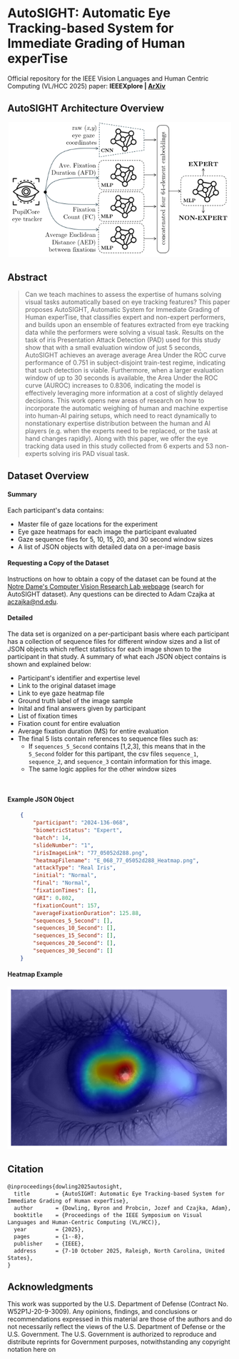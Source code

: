 # AutoSIGHT: Automatic Eye Tracking-based System for Immediate Grading of Human experTise

Official repository for the IEEE Vision Languages and Human Centric Computing (VL/HCC 2025) paper: **IEEEXplore | [ArXiv](https://arxiv.org/abs/2508.01015)**

## AutoSIGHT Architecture Overview

<p align="center">
  <img src="Image_Assets/network_diagram.png" width="500" />
</p>

## Abstract
> Can we teach machines to assess the expertise of humans solving visual tasks automatically based on eye tracking features? This paper proposes AutoSIGHT, Automatic System for Immediate Grading of Human experTise, that classifies expert and non-expert performers, and builds upon an ensemble of features extracted from eye tracking data while the performers were solving a visual task. Results on the task of iris Presentation Attack Detection (PAD) used for this study show that with a small evaluation window of just 5 seconds, AutoSIGHT achieves an average average Area Under the ROC curve performance of 0.751 in subject-disjoint train-test regime, indicating that such detection is viable. Furthermore, when a larger evaluation window of up to 30 seconds is available, the Area Under the ROC curve (AUROC) increases to 0.8306, indicating the model is effectively leveraging more information at a cost of slightly delayed decisions. This work opens new areas of research on how to incorporate the automatic weighing of human and machine expertise into human-AI pairing setups, which need to react dynamically to nonstationary expertise distribution between the human and AI players (e.g. when the experts need to be replaced, or the task at hand changes rapidly). Along with this paper, we offer the eye tracking data used in this study collected from 6 experts and 53 non-experts solving iris PAD visual task.

## Dataset Overview
#### Summary
Each participant's data contains:
* Master file of gaze locations for the experiment
* Eye gaze heatmaps for each image the participant evaluated
* Gaze sequence files for 5, 10, 15, 20, and 30 second window sizes
* A list of JSON objects with detailed data on a per-image basis

#### Requesting a Copy of the Dataset
Instructions on how to obtain a copy of the dataset can be found at the [Notre Dame's Computer Vision Research Lab webpage](https://cvrl.nd.edu/projects/data) (search for AutoSIGHT dataset). Any questions can be directed to Adam Czajka at aczajka@nd.edu.

#### Detailed
The data set is organized on a per-participant basis where each participant has a collection of sequence files for different window sizes and a list of JSON objects which reflect statistics for each image shown to the participant in that study. A summary of what each JSON object contains is shown and explained below:

* Participant's identifier and expertise level
* Link to the original dataset image
* Link to eye gaze heatmap file
* Ground truth label of the image sample
* Inital and final answers given by participant
* List of fixation times
* Fixation count for entire evaluation
* Average fixation duration (MS) for entire evaluation
* The final 5 lists contain references to sequence files such as:
    * If `sequences_5_Second` contains [1,2,3], this means that in the `5_Second` folder for this partipant, the csv files `sequence_1`, `sequence_2`, and `sequence_3` contain information for this image.
    * The same logic applies for the other window sizes
<br>

#### Example JSON Object
```json  
    {
        "participant": "2024-136-068",
        "biometricStatus": "Expert",
        "batch": 14,
        "slideNumber": "1",
        "irisImageLink": "77_05052d288.png",
        "heatmapFilename": "E_068_77_05052d288_Heatmap.png",
        "attackType": "Real Iris",
        "initial": "Normal",
        "final": "Normal",
        "fixationTimes": [],
        "GRI": 0.802,
        "fixationCount": 157,
        "averageFixationDuration": 125.88,
        "sequences_5_Second": [],
        "sequences_10_Second": [],
        "sequences_15_Second": [],
        "sequences_20_Second": [],
        "sequences_30_Second": []
    }
```

#### Heatmap Example
<p align="left">
  <img src="Image_Assets/E_068_88_06117d752_Heatmap.png" width="500" />
</p>


## Citation
```
@inproceedings{dowling2025autosight,
  title        = {AutoSIGHT: Automatic Eye Tracking-based System for Immediate Grading of Human experTise},
  author       = {Dowling, Byron and Probcin, Jozef and Czajka, Adam},
  booktitle    = {Proceedings of the IEEE Symposium on Visual Languages and Human-Centric Computing (VL/HCC)},
  year         = {2025},
  pages        = {1--8},
  publisher    = {IEEE},
  address      = {7-10 October 2025, Raleigh, North Carolina, United States},
}
```

## Acknowledgments

This work was supported by the U.S. Department of Defense (Contract No. W52P1J-20-9-3009). Any opinions, findings, and conclusions or recommendations expressed in this material are those of the authors and do not necessarily reflect the views of the U.S. Department of Defense or the U.S. Government. The U.S. Government is authorized to reproduce and distribute reprints for Government purposes, notwithstanding any copyright notation here on
